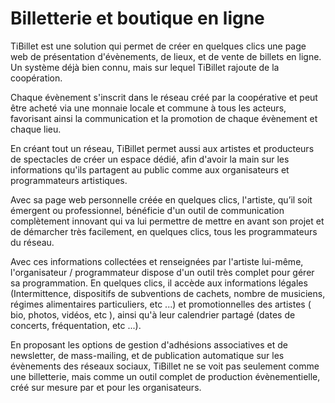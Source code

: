 # Billetterie et boutique en ligne

TiBillet est une solution qui permet de créer en quelques clics une page web de présentation d'évènements, de lieux, et
de vente de billets en ligne. Un système déjà bien connu, mais sur lequel TiBillet rajoute de la coopération.

Chaque évènement s'inscrit dans le réseau créé par la coopérative et peut être acheté via une monnaie locale et commune
à tous les acteurs, favorisant ainsi la communication et la promotion de chaque évènement et chaque lieu.

En créant tout un réseau, TiBillet permet aussi aux artistes et producteurs de spectacles de créer un espace dédié, afin
d'avoir la main sur les informations qu'ils partagent au public comme aux organisateurs et programmateurs artistiques.

Avec sa page web personnelle créée en quelques clics, l'artiste, qu’il soit émergent ou professionnel, bénéficie d'un
outil de communication complètement innovant qui va lui permettre de mettre en avant son projet et de démarcher très
facilement, en quelques clics, tous les programmateurs du réseau.

Avec ces informations collectées et renseignées par l'artiste lui-même, l'organisateur / programmateur dispose d'un
outil très complet pour gérer sa programmation. En quelques clics, il accède aux informations légales (Intermittence,
dispositifs de subventions de cachets, nombre de musiciens, régimes alimentaires particuliers, etc ...) et
promotionnelles des artistes ( bio, photos, vidéos, etc ), ainsi qu'à leur calendrier partagé (dates de concerts,
fréquentation, etc ...).

En proposant les options de gestion d'adhésions associatives et de newsletter, de mass-mailing, et de publication
automatique sur les évènements des réseaux sociaux, TiBillet ne se voit pas seulement comme une billetterie, mais comme
un outil complet de production évènementielle, créé sur mesure par et pour les organisateurs. 